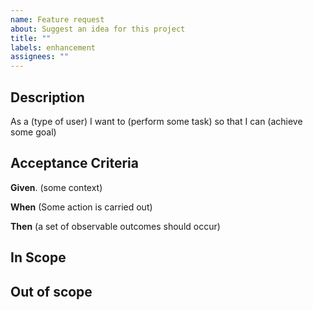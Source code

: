 ```yaml
---
name: Feature request
about: Suggest an idea for this project
title: ""
labels: enhancement
assignees: ""
---
```


## Description

As a (type of user)
I want to (perform some task)
so that I can (achieve some goal)

## Acceptance Criteria

**Given**. (some context)

**When** (Some action is carried out)

**Then** (a set of observable outcomes should occur)

## In Scope

## Out of scope
